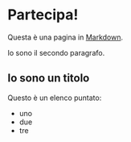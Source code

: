 # Partecipa!

Questa è una pagina in [Markdown](https://daringfireball.net/projects/markdown/).

Io sono il secondo paragrafo.

## Io sono un titolo

Questo è un elenco puntato:

- uno
- due
- tre
